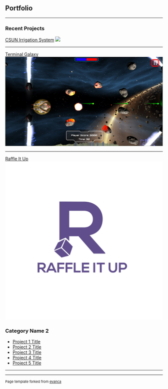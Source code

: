 ## Portfolio

---

### Recent Projects 

[CSUN Irrigation System](/sample_page)
<img src="images/dummy_thumbnail.jpg?raw=true"/>

---
[Terminal Galaxy](/pdf/sample_presentation.pdf)
<img src="images/TG.jpg?raw=true"/>

---
[Raffle It Up](http://example.com/)
<img src="images/Raffle_It_UP.jpg?raw=true"/>

### Category Name 2

- [Project 1 Title](http://example.com/)
- [Project 2 Title](http://example.com/)
- [Project 3 Title](http://example.com/)
- [Project 4 Title](http://example.com/)
- [Project 5 Title](http://example.com/)

---




---
<p style="font-size:11px">Page template forked from <a href="https://github.com/evanca/quick-portfolio">evanca</a></p>
<!-- Remove above link if you don't want to attibute -->
